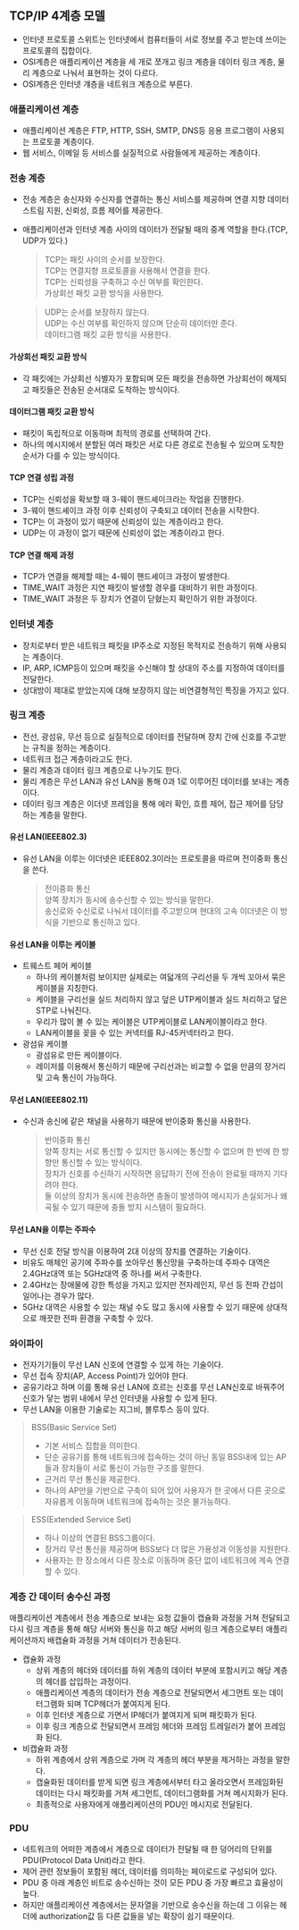 ## TCP/IP 4계층 모델

- 인터넷 프로토콜 스위트는 인터넷에서 컴퓨터들이 서로 정보를 주고 받는데 쓰이는 프로토콜의 집합이다.
- OSI계층은 애플리케이션 계층을 세 개로 쪼개고 링크 계층을 데이터 링크 계층, 물리 계층으로 나눠서 표현하는 것이 다르다.
- OSI계층은 인터넷 걔층을 네트워크 계층으로 부른다.

### 애플리케이션 계층

- 애플리케이션 계층은 FTP, HTTP, SSH, SMTP, DNS등 응용 프로그램이 사용되는 프로토콜 계층이다.
- 웹 서비스, 이메일 등 서비스를 실질적으로 사람들에게 제공하는 계층이다.

### 전송 계층

- 전송 계층은 송신자와 수신자를 연결하는 통신 서비스를 제공하며 연결 지향 데이터 스트림 지원, 신뢰성, 흐름 제어를 제공한다.
- 애플리케이션과 인터넷 계층 사이의 데이터가 전달될 때의 중계 역할을 한다.(TCP, UDP가 있다.)

  > TCP는 패킷 사이의 순서를 보장한다.</br>
  > TCP는 연결지향 프로토콜을 사용해서 연결을 한다.</br>
  > TCP는 신뢰성을 구축하고 수신 여부를 확인한다.</br>
  > 가상회선 패킷 교환 방식을 사용한다.</br>

  > UDP는 순서를 보장하지 않는다.</br>
  > UDP는 수신 여부를 확인하지 않으며 단순히 데이터만 준다.</br>
  > 데이터그램 패킷 교환 방식을 사용한다.</br>

#### 가상회선 패킷 교환 방식

- 각 패킷에는 가상회선 식별자가 포함되며 모든 패킷을 전송하면 가상회선이 해제되고 패킷들은 전송된 순서대로 도착하는 방식이다.

#### 데이터그램 패킷 교환 방식

- 패킷이 독립적으로 이동하며 최적의 경로를 선택하여 간다.
- 하나의 메시지에서 분할된 여러 패킷은 서로 다른 경로로 전송될 수 있으며 도착한 순서가 다를 수 있는 방식이다.

#### TCP 연결 성립 과정

- TCP는 신뢰성을 확보할 때 3-웨이 핸드셰이크라는 작업을 진행한다.
- 3-웨이 핸드셰이크 과정 이후 신뢰성이 구축되고 데이터 전송을 시작한다.
- TCP는 이 과정이 있기 때문에 신뢰성이 있는 계층이라고 한다.
- UDP는 이 과정이 없기 때문에 신뢰성이 없는 계층이라고 한다.

#### TCP 연결 해제 과정

- TCP가 연결을 해제할 때는 4-웨이 핸드셰이크 과정이 발생한다.
- TIME_WAIT 과정은 지연 패킷이 발생할 경우를 대비하기 위한 과정이다.
- TIME_WAIT 과정은 두 장치가 연결이 닫혔는지 확인하기 위한 과정이다.

### 인터넷 계층

- 장치로부터 받은 네트워크 패킷을 IP주소로 지정된 목적지로 전송하기 위해 사용되는 계층이다.
- IP, ARP, ICMP등이 있으며 패킷을 수신해야 할 상대의 주소를 지정하여 데이터를 전달한다.
- 상대방이 제대로 받았는지에 대해 보장하지 않는 비연결형적인 특징을 가지고 있다.

### 링크 계층

- 전선, 광섬유, 무선 등으로 실질적으로 데이터를 전달하며 장치 간에 신호를 주고받는 규칙을 정하는 계층이다.
- 네트워크 접근 계층이라고도 한다.
- 물리 계층과 데이터 링크 계층으로 나누기도 한다.
- 물리 계층은 무선 LAN과 유선 LAN을 통해 0과 1로 이루어진 데이터를 보내는 계층이다.
- 데이터 링크 계층은 이더넷 프레임을 통해 에러 확인, 흐름 제어, 접근 제어를 담당하는 계층을 말한다.

#### 유선 LAN(IEEE802.3)

- 유선 LAN을 이루는 이더넷은 IEEE802.3이라는 프로토콜을 따르며 전이중화 통신을 쓴다.
  > 전이중화 통신</br>
  > 양쪽 장치가 동시에 송수신할 수 있는 방식을 말한다.</br>
  > 송신로와 수신로로 나눠서 데이터를 주고받으며 현대의 고속 이더넷은 이 방식을 기반으로 통신하고 있다.</br>

#### 유선 LAN을 이루는 케이블

- 트웨스트 페어 케이블
  - 하나의 케이블처럼 보이지만 실제로는 여덟개의 구리선을 두 개씩 꼬아서 묶은 케이블을 지칭한다.
  - 케이블을 구리선을 실드 처리하지 않고 덮은 UTP케이블과 실드 처리하고 덮은 STP로 나눠진다.
  - 우리가 많이 볼 수 있는 케이블은 UTP케이블로 LAN케이블이라고 한다.
  - LAN케이블을 꽂을 수 있는 커넥터를 RJ-45커넥터라고 한다.
- 광섬유 케이블
  - 광섬유로 만든 케이블이다.
  - 레이저를 이용해서 통신하기 때문에 구리선과는 비교할 수 없을 만큼의 장거리 및 고속 통신이 가능하다.

#### 무선 LAN(IEEE802.11)

- 수신과 송신에 같은 채널을 사용하기 때문에 반이중화 통신을 사용한다.
  > 반이중화 통신</br>
  > 양쪽 장치는 서로 통신할 수 있지만 동시에는 통신할 수 없으며 한 번에 한 방향만 통신할 수 있는 방식이다.</br>
  > 장치가 신호를 수신하기 시작하면 응답하기 전에 전송이 완료될 때까지 기다려야 한다.</br>
  > 둘 이상의 장치가 동시에 전송하면 충돌이 발생하여 메시지가 손실되거나 왜곡될 수 있기 때문에 충돌 방지 시스템이 필요하다.</br>

#### 무선 LAN을 이루는 주파수

- 무선 신호 전달 방식을 이용하여 2대 이상의 장치를 연결하는 기술이다.
- 비유도 매체인 공기에 주파수를 쏘아무선 통신망을 구축하는데 주파수 대역은 2.4GHz대역 또는 5GHz대역 중 하나를 써서 구축한다.
- 2.4GHz는 장애물에 강한 특성을 가지고 있지만 전자레인지, 무선 등 전파 간섭이 일어나는 경우가 많다.
- 5GHz 대역은 사용할 수 있는 채널 수도 많고 동시에 사용할 수 있기 때문에 상대적으로 깨끗한 전파 환경을 구축할 수 있다.

### 와이파이

- 전자기기들이 무선 LAN 신호에 연결할 수 있게 하는 기술이다.
- 무선 접속 장치(AP, Access Point)가 있어야 한다.
- 공유기라고 하며 이를 통해 유선 LAN에 흐르는 신호를 무선 LAN신호로 바꿔주어 신호가 닿는 범위 내에서 무선 인터넷을 사용할 수 있게 된다.
- 무선 LAN을 이용한 기술로는 지그비, 블루투스 등이 있다.

> BSS(Basic Service Set)</br>
>
> - 기본 서비스 집합을 의미한다.</br>
> - 단순 공유기를 통해 네트워크에 접속하는 것이 아닌 동일 BSS내에 있는 AP들과 장치들이 서로 통신이 가능한 구조를 말한다.</br>
> - 근거리 무선 통신을 제공한다.</br>
> - 하나의 AP만을 기반으로 구축이 되어 있어 사용자가 한 곳에서 다른 곳으로 자유롭게 이동하며 네트워크에 접속하는 것은 불가능하다.</br>

> ESS(Extended Service Set)</br>
>
> - 하나 이상의 연결된 BSS그룹이다.
> - 장거리 무선 통신을 제공하며 BSS보다 더 많은 가용성과 이동성을 지원한다.
> - 사용자는 한 장소에서 다른 장소로 이동하며 중단 없이 네트워크에 계속 연결할 수 있다.

### 계층 간 데이터 송수신 과정

애플리케이션 계층에서 전송 계층으로 보내는 요청 값들이 캡슐화 과정을 거쳐 전달되고 다시 링크 계층을 통해 해당 서버와 통신을 하고 해당 서버의 링크 계층으로부터 애플리케이션까지 배캡슐화 과정을 거쳐 데이터가 전송된다.

- 캡슐화 과정
  - 상위 계층의 헤더와 데이터를 하위 계층의 데이터 부분에 포함시키고 해당 계층의 헤더를 삽입하는 과정이다.
  - 애플리케이션 계층의 데이터가 전송 계층으로 전달되면서 세그먼트 또는 데이터그램화 되며 TCP헤더가 붙여지게 된다.
  - 이후 인터넷 계층으로 가면서 IP헤더가 붙여지게 되며 패킷화가 된다.
  - 이후 링크 계층으로 전달되면서 프레임 헤더와 프레임 트레일러가 붙어 프레임화 된다.
- 비캡슐화 과정
  - 하위 계층에서 상위 계층으로 가며 각 계층의 헤더 부분을 제거하는 과정을 말한다.
  - 캡슐화된 데이터를 받게 되면 링크 계층에서부터 타고 올라오면서 프레임화된 데이터는 다시 패킷화를 거쳐 세그먼트, 데이터그램화를 거쳐 메시지화가 된다.
  - 최종적으로 사용자에게 애플리케이션의 PDU인 메시지로 전달된다.

### PDU

- 네트워크의 어떠한 계층에서 계층으로 데이터가 전달될 때 한 덩어리의 단위를 PDU(Protocol Data Unit)라고 한다.
- 제어 관련 정보들이 포함된 헤더, 데이터를 의미하는 페이로드로 구성되어 있다.
- PDU 중 아래 계층인 비트로 송수신하는 것이 모든 PDU 중 가장 빠르고 효율성이 높다.
- 하지만 애플리케이션 계층에서는 문자열을 기반으로 송수신을 하는데 그 이유는 헤더에 authorization값 등 다른 값들을 넣는 확장이 쉽기 때문이다.
